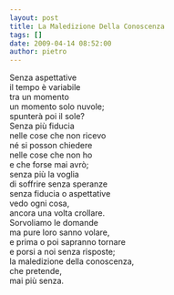 ```yaml
---
layout: post
title: La Maledizione Della Conoscenza
tags: []
date: 2009-04-14 08:52:00
author: pietro
---
```

Senza aspettative<br/>il tempo è variabile<br/>tra un momento<br/>un momento solo nuvole;<br/>spunterà poi il sole?<br/>Senza più fiducia<br/>nelle cose che non ricevo<br/>né si posson chiedere<br/>nelle cose che non ho<br/>e che forse mai avrò;<br/>senza più la voglia<br/>di soffrire senza speranze<br/>senza fiducia o aspettative<br/>vedo ogni cosa,<br/>ancora una volta crollare.<br/>Sorvoliamo le domande<br/>ma pure loro sanno volare,<br/>e prima o poi sapranno tornare<br/>e porsi a noi senza risposte;<br/>la maledizione della conoscenza,<br/>che pretende,<br/>mai più senza.
